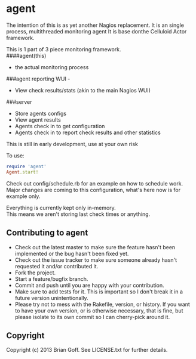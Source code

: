 # agent

The intention of this is as yet another Nagios replacement.
It is an single process, multithreaded monitoring agent
It is base donthe Celluloid Actor framework.

This is 1 part of 3 piece monitoring framework.<br>
####agent(this)
 - the actual monitoring process

###agent reporting WUI -
 - View check results/stats (akin to the main Nagios WUI)

###server
 - Store agents configs
 - View agent results
 - Agents check in to get configuration
 - Agents check in to report check results and other statistics

This is still in early development, use at your own risk

To use:
```ruby
require 'agent'
Agent.start!
```
Check out config/schedule.rb for an example on how to schedule work.<br />
Major changes are coming to this configuration, what's here now is for example only.

Everything is currently kept only in-memory.<br>
This means we aren't storing last check times or anything.<br>


## Contributing to agent

* Check out the latest master to make sure the feature hasn't been implemented or the bug hasn't been fixed yet.
* Check out the issue tracker to make sure someone already hasn't requested it and/or contributed it.
* Fork the project.
* Start a feature/bugfix branch.
* Commit and push until you are happy with your contribution.
* Make sure to add tests for it. This is important so I don't break it in a future version unintentionally.
* Please try not to mess with the Rakefile, version, or history. If you want to have your own version, or is otherwise necessary, that is fine, but please isolate to its own commit so I can cherry-pick around it.

## Copyright

Copyright (c) 2013 Brian Goff. See LICENSE.txt for
further details.


